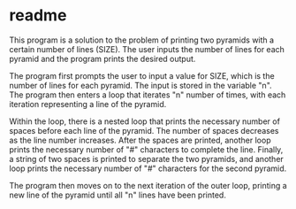 # readme
This program is a solution to the problem of printing two pyramids with a certain number of lines (SIZE). The user inputs the number of lines for each pyramid and the program prints the desired output.

The program first prompts the user to input a value for SIZE, which is the number of lines for each pyramid. The input is stored in the variable "n". The program then enters a loop that iterates "n" number of times, with each iteration representing a line of the pyramid.

Within the loop, there is a nested loop that prints the necessary number of spaces before each line of the pyramid. The number of spaces decreases as the line number increases. After the spaces are printed, another loop prints the necessary number of "#" characters to complete the line. Finally, a string of two spaces is printed to separate the two pyramids, and another loop prints the necessary number of "#" characters for the second pyramid.

The program then moves on to the next iteration of the outer loop, printing a new line of the pyramid until all "n" lines have been printed.
